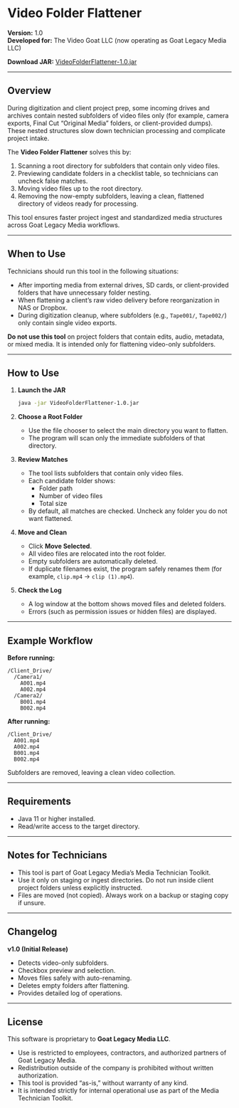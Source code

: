 # Video Folder Flattener

**Version:** 1.0  
**Developed for:** The Video Goat LLC (now operating as Goat Legacy Media LLC)

**Download JAR:** [VideoFolderFlattener-1.0.jar](https://drive.google.com/file/d/1NEELokEErYpOsCSQXAH63a35R9KilQFC/view?usp=drive_link)  

---

## Overview

During digitization and client project prep, some incoming drives and archives contain nested subfolders of video files only (for example, camera exports, Final Cut “Original Media” folders, or client-provided dumps). These nested structures slow down technician processing and complicate project intake.

The **Video Folder Flattener** solves this by:

1. Scanning a root directory for subfolders that contain only video files.
2. Previewing candidate folders in a checklist table, so technicians can uncheck false matches.
3. Moving video files up to the root directory.
4. Removing the now-empty subfolders, leaving a clean, flattened directory of videos ready for processing.

This tool ensures faster project ingest and standardized media structures across Goat Legacy Media workflows.

---

## When to Use

Technicians should run this tool in the following situations:

- After importing media from external drives, SD cards, or client-provided folders that have unnecessary folder nesting.
- When flattening a client’s raw video delivery before reorganization in NAS or Dropbox.
- During digitization cleanup, where subfolders (e.g., `Tape001/`, `Tape002/`) only contain single video exports.

**Do not use this tool** on project folders that contain edits, audio, metadata, or mixed media. It is intended only for flattening video-only subfolders.

---

## How to Use

1. **Launch the JAR**

   ```bash
   java -jar VideoFolderFlattener-1.0.jar
   ```

2. **Choose a Root Folder**
    - Use the file chooser to select the main directory you want to flatten.
    - The program will scan only the immediate subfolders of that directory.

3. **Review Matches**
    - The tool lists subfolders that contain only video files.
    - Each candidate folder shows:
        - Folder path
        - Number of video files
        - Total size
    - By default, all matches are checked. Uncheck any folder you do not want flattened.

4. **Move and Clean**
    - Click **Move Selected**.
    - All video files are relocated into the root folder.
    - Empty subfolders are automatically deleted.
    - If duplicate filenames exist, the program safely renames them (for example, `clip.mp4` → `clip (1).mp4`).

5. **Check the Log**
    - A log window at the bottom shows moved files and deleted folders.
    - Errors (such as permission issues or hidden files) are displayed.

---

## Example Workflow

**Before running:**
```
/Client_Drive/
  /Camera1/
    A001.mp4
    A002.mp4
  /Camera2/
    B001.mp4
    B002.mp4
```

**After running:**
```
/Client_Drive/
  A001.mp4
  A002.mp4
  B001.mp4
  B002.mp4
```

Subfolders are removed, leaving a clean video collection.

---

## Requirements

- Java 11 or higher installed.
- Read/write access to the target directory.

---

## Notes for Technicians

- This tool is part of Goat Legacy Media’s Media Technician Toolkit.
- Use it only on staging or ingest directories. Do not run inside client project folders unless explicitly instructed.
- Files are moved (not copied). Always work on a backup or staging copy if unsure.

---

## Changelog

**v1.0 (Initial Release)**
- Detects video-only subfolders.
- Checkbox preview and selection.
- Moves files safely with auto-renaming.
- Deletes empty folders after flattening.
- Provides detailed log of operations.

---

## License

This software is proprietary to **Goat Legacy Media LLC**.

- Use is restricted to employees, contractors, and authorized partners of Goat Legacy Media.
- Redistribution outside of the company is prohibited without written authorization.
- This tool is provided “as-is,” without warranty of any kind.
- It is intended strictly for internal operational use as part of the Media Technician Toolkit.  
